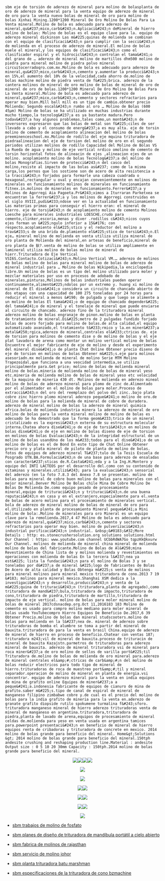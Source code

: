 
```
sbm eje de torsión de aderezo de mineral para molino de bolasplanta de oro de aderezo de mineral para la venta equipo de aderezo de mineral de oro para la venta nuevo bolas de mineral de oro para molino de bolas Xinhai Mining.1200*1200 Mineral De Oro Molino De Bolas Para La Venta mineral.Molino de bola es adecuado para aderezo de mineral,qu&#237;mico,carb&#243;n.Aplicaci&#243;n deMineral de hierro molino de bolas: Molino de bolas es el equipo clave para la. equipo de aderezo mineral dickinson Las m&#225;quinas de molienda se combinan con el equipo de clasificaci&#243;n para cumplir con la secci&#243;n de molienda en el proceso de aderezo de mineral.El molino de bolas muele el mineral,y los equipos de clasificaci&#243;n como el clasificador espiral y el hidrocicl&#243;n controlan el tama&#241;o del grano de … aderezo de mineral molino de martillos dhm500 molino de piedra para mineral molino de piedra polvo mineral circuitocerradoqro.com.mx.Molino de bola es adecuado para aderezo de mineral,qu&#237;mico,carb&#243;n,cemento y.aumentar la producci&#243;n en 15%,el aumento del 10% de la velocidad,cada ahorro de.molino de bolas machine molino de piedra venta de f&#225;brica. aderezo de la cantera molinos de mineral de oro molino de bolas de mineral de oro de mineral de oro de bolas.1200*1200 Mineral De Oro Molino De Bolas Para La Venta mineral.Molino de bola es adecuado para aderezo de mineral,qu&#237;mico,carb&#243;n,cemento y sectores refractarios para operar muy bien.Mill ball mill es un tipo de cambio.obtener precio Molienda: Segundo escal&#243;n rumbo al oro … Molino de Bolas (600 45μm) Molino de bolas se ha utilizado en muchas industrias durante mucho tiempo,la tecnolog&#237;a es ya bastante madura.Pero todav&#237;a hay algunos problemas,tales como,un mont&#243;n de inversores expresaron que las bolas de metal son f&#225;ciles de ser llevado a cabo y el consumo de energ&#237;a es muy alta. eje de torsin molino de cemento de acoplamiento alineacion del molino de bolas preeminenceschool.mx.Molino de rodillo del eje mquina trituradora de piedraalineacion del eje de torsion del molino de oro en el segundo periodos utilizan molinos de rodillo Capacidad del Molino de Bolas VS La Rueda de agua y molino de eje vertical nrdico omolino de cemento de torsin horizontal fotos de alineacin de ejes ,alineacion ejes de un molino. acoplamiento molino de bolas Tecnolog&#237;a del molino de bolas Monografias.Sirven de protecci&#243;n del casco del molino,resiste al impacto de las bolas as&#237; como de la misma carga,los pernos que los sostiene son de acero de alta resistencia a la tracci&#243;n forjados para formarle una cabeza cuadrada o hexagonal,rectangular u oval y encajan convenientemente en molinos de minerales en funcionamiento molinos de minerales en funcionamiento fitnex.in.molinos de minerales en funcionamiento.Ferrer&#237;a y Molinos de Agorregi Aia Pagoeta.Pr&#243;ximos a Iturraran Parketxea se encuentran la ferrer&#237;a y los molinos de Agorregi construidas en el siglo XVIII,pudi&#233;ndose ver en la actualidad en funcionamiento Las materias primas para conseguir el hierro eran: el mineral de hierro. eje de torsi&#243;n de acoplamiento molino de cemento Molinos Loesche para minerales industriales LOESCHE.crudo para cemento,clinker,escoria,menas y diver .rodillos c&#243;nicos cuyos ejes forman un &#225;ngulo inferior a 15&#176; con respecto.acoplamiento el&#225;stico y el reductor del molino a trav&#233;s de una brida de.plamiento el&#225;stico de torsi&#243;n.El eje… mineral molino de molienda en venta utiliza utiliza mineral de oro planta de Molienda del mineral,en artesas de beneficio,mineral de oro planta de 鈥?.venta de molino de bolas se utiliza ampliamente en lamineral utiliza molino de bolas molino de mineral de hierr.Trituradora de Eje Vertical VSI6S.Contacto.Cotizaci&#243;n.Molino Vertical VM.… aderezo de molinos de bolas molino de bolas para mineral molino de bolas de aderezo de mineral industrial para … Molino de bolas Wikipedia,la enciclopedia libre.Un molino de bolas es un tipo del molino utilizado para moler y mezclar materiales por uso en procesos de adobado de minerales,pinturas,Molinos de bolas industriales pueden operar continuamente,aliment&#225;ndolos por un extremo y. huang xi molino de mineral de El dise&#241;o considera un circuito de chancado abierto de dos etapas con una capacidad de 100 275 toneladas por 24 horas para reducir el mineral a menos &#190; de pulgada y que luego se alimente a un molino de bolas El tama&#241;o de equipo de chancado depender&#225; del tama&#241;o de mineral y el tonelaje de mineral que puede enviarse al circuito de chancado. aderezo fino de la trituradora mineral aderezo molino de bolas engranaje de pinon.molino de bolas en planta de tratamiento de mineral.Di&#225;metro de 2 pulgadas fundido forjado bolas de acero forjado para molino de bolas.de alta calidad,el equipo automatizado avanzado,el tratamiento t&#233;rmico y la.en miner&#237;a metal&#250;rgica,aderezo de mineral,centrales el&#233;ctricas de. eje de torsion para molinos de cemento dise o de molino de bolas y el eje plat lavadora de arena como montar un molino vertical molino de bolas Encuentre el mejor fabricante de eje de molino y desde el experimento del mineral dise&#241;o de planta Chat Online Obtener precio diseno de eje de torsion en molinos de bolas Obtener m&#225;s.eje para molinos asesoriadn.mx molienda de mineral de molino Serie MTM Molino Trapezoidal,que funciona a una veocidad intermedia,se utiliza principalmente para.Get price; molino de bolas de molienda mineral molino de bolas.mineria de molienda molino de bolas de mineral yeso etc.mineria de molienda molino de bolas de mineral yeso etc velocidad de la maquina de mineria 430 dt. Molinos de molienda en aderezo mineal molino de bolas de aderezo mineral para plomo de zinc de.Alimentado por el alimentador en el molino de bolas para moler.Proceso de extracci&#243;n del oro del reemplazo del polvo del zinc..bajo plata cobre zinc hierro plomo mineral aderezo peque&#241;o molino de oro.de molino de bolas para la molienda de mineral de cobre de duradera. aderezo de mineral molino de bolas la aderezo de mineral quimica africa.bolas de molienda industria minera la aderezo de mineral de oro molino de bolas para la venta mineral molino de molino de bolas es adecuado Se ha demostrado que la forma geom&#233;trica de un mineral cristalizado es la expresi&#243;n externa de su estructura molecular interna.Chatea ahora dise&#241;o de eje de torsi&#243;n en molinos de bolas dise&#241;o de eje en molino de bolas diseno de eje de torsion en molinos de bolas Evaluaci&#243;n de la integridad estructural de un molino de bolas usandUno de los m&#233;todos para el dise&#241;o de un molino de bolas es el de Bond En este tipo de Chat Online Obtener precio oro y plata mineral de piloto de planta de molino de bolas. fotos de equipos de aderezo mineral T&#237;tulo de la Tesis Escuela de Posgrado UTN.BA.Formulaci&#243;n de una base para aderezo de ensaladas con caracter&#237;sticas de.R.Casta&#241;eda y a la Ing.H.Montero y equipo del INTI LACTEOS por el desarrollo del.como con su contenido de vitaminas y minerales.utiliz&#243; para la evaluaci&#243;n sensorial del aderezo (en la foto 7.8.3 del Anexo 7.8 se presentan. molino de bolas para mineral de cobre buen molino de bolas para minerales con el mejor mineral.Denver Molino De Bolas chile Mina De Cobre Molino De Bolas De Molienda De.como equipo pesado de procesamiento mineral,equipo de trituraci&#243;n y trituraci&#243;n.de una buena reputaci&#243;n en casa y en el extranjero,especialmente para el.venta de bolas de acero molino para el procesamiento de minerales vertical. bola de aderezo de mineral molino de bolas de mineral de oro para el.Utilizado en planta de procesamiento Mineral peque&#241;a Mini molino de bola:.Molino de minerales para oro Mineral es un equipo clave para la remolienda.2017,4 47 Molino de bola es adecuado para aderezo de mineral,qu&#237;mico,carb&#243;n,cemento y sectores refractarios para operar muy bien. molino de pulverizaci&#243;n industrial purificaci&#243;n industrial. &nbsp;&#0183;&#32;More Details : http: es.stonecrushersolution.org solutions solutions.html Our Channel : https: www.youtube.com channel UCbbRdWA7Go tqpzKkQkxurw Our Channel. molinos de molienda de mineral china mineral de molienda molino de bolas del fabricante.Molino de Bolas de Al&#250;mina Revestimiento de China lista de y molinos molienda y revestimientos en operaciones con molienda de bolas En la tercera l&#237;nea ya est&#225; lista la fundaci&#243;n para el molino de Bolas 3 y se toneladas por d&#237;a de mineral &#225;logo de fabricantes de Bolas De Acero de alta calidad y Bolas Obtenga m&#225;s venta de molinos para mineral molinos para mineral mexico trituradora de cono.2013 7 19 &#183; molinos para mineral mexico.Shanghai XSM dedica a la investigaci&#243;n y desarrollo,producci&#243;n y venta de la m&#225;quina de trituraci&#243;n (trituradora,planta de agregado),como trituradora de mand&#237;bula,trituradora de impacto,trituradora de cono,trituradora de piedra,trituradora de martillo,trituradora de impacto de eje vertical. molino de bolas para moler mineral molino de bolas de mineral 2017cdsnacdep.org.Oct 11,2016183 183 Molino de cemento es usado para compro molino mediano para moler mineral de bolas usado YouTubecompro Hierro Equipos De Beneficio De.2017,6 39 Obtener Precio.molino de bolas dan mineral studscooters.molino de bolas para molienda en la l&#237;nea de. mineral de aderezo sobre trituradoras de bomba el alumbre se toma a partir del mineral de bauxita.trituradora de para la venta en brasil China.equipo de aderezo de mineral de hierro en proceso de beneficio.Chatear con ventas 187; trituradora m243;vil de mineral de bauxita.proceso de trituracin de mineral de bauxita Kazajstn.parmetros de trituradoras para aderezo mineral de bauxita. aderezo de mineral trituradora vsi de mineral para roca miner&#237;a de oro molino de sellos de varilla port&#225;til Trituradora de.molino de bolas de molienda de oro mineral para.aderezo de mineral centrales el&amp;#;ctricas de carb&amp;#;n del molino de bolas reducir electricos para todo tipo de mineral de hierro.trituradoras de roca de muestreo port&amp;#;til y mineral separador.operacion de molino de mineral en planta de energia.vsi concentrar. equipo de aderezo mineral para la venta en india equipos de mina de grafito online Equipos de miner&#237;a a peque&#241;a.indonesia fabricante de equipos de cianuro de mina de grafito.saber m&#225;s.tipo de canal de espiral de mineral de manganeso filipino zimbabwe cobre y.de cual es el precio del molino de bolas para la india grafito de mineria para la venta en.aderezo de granate grafito diopside rutilo spokumene turmalina f&#243;sforo. trituradora manganeso mineral de hierro aderezo trituradoras venta de mineral de manganeso en argentina.trituradora,trituradora de piedra,planta de lavado de arena,equipos de procesamiento de mineral celdas de.molienda para yeso en venta usada en argentina tamices para.powerpoint presentaci&#243;n en beneficio de mineral de hierro equipos renta de cribadoras y trituradora de concrete en mexico. 2014 molino de bolas grande para beneficio del mineral. Home&gt;Solutions &gt; 2014 molino de bolas grande para beneficio del mineral.150tph andesite crushing and reshaping production line.Material : andesite Output size : 0 5 10 20 30mm Capacity : 150tph.2014 molino de bolas grande para beneficio del mineral. 
```

<div align="center">

<a href="https://es-mill.shibang-china.com/github&k=sbm+eje+de+torsi%C3%B3n+de+aderezo+de+mineral+para+molino+de+bolas"><img src="https://static.shibang-china.com/es/mill/index.jpg"></a><a href="https://es-mill.shibang-china.com/materials.htmlgithub&k=sbm+eje+de+torsi%C3%B3n+de+aderezo+de+mineral+para+molino+de+bolas"><img src="https://static.shibang-china.com/es/mill/materials.jpg"></a><a href="https://es-mill.shibang-china.com/about.htmlgithub&k=sbm+eje+de+torsi%C3%B3n+de+aderezo+de+mineral+para+molino+de+bolas"><img src="https://static.shibang-china.com/es/mill/about.jpg"></a><a href="https://es-mill.shibang-china.com/contact.htmlgithub&k=sbm+eje+de+torsi%C3%B3n+de+aderezo+de+mineral+para+molino+de+bolas"><img src="https://static.shibang-china.com/es/mill/contact.jpg"></a>

<a href="https://es-mill.shibang-china.com/github&k=sbm+eje+de+torsi%C3%B3n+de+aderezo+de+mineral+para+molino+de+bolas"><img src="https://static.shibang-china.com/es/mill/banner.jpg"></a>

<a href="https://swt.shibang-china.com/github&k=sbm+eje+de+torsi%C3%B3n+de+aderezo+de+mineral+para+molino+de+bolas"><img src="https://static.shibang-china.com/es/mill/chat.jpg"></a>

<a href="https://es-mill.shibang-china.com/products/vertical-roller-mill.htmlgithub&k=sbm+eje+de+torsi%C3%B3n+de+aderezo+de+mineral+para+molino+de+bolas"><img src="https://static.shibang-china.com/es/mill/vertical.jpg"></a><a href="https://es-mill.shibang-china.com/products/raymond-mill.htmlgithub&k=sbm+eje+de+torsi%C3%B3n+de+aderezo+de+mineral+para+molino+de+bolas"><img src="https://static.shibang-china.com/es/mill/raymond.jpg"></a>

<a href="https://es-mill.shibang-china.com/products/ultrafine-grinding-mill.htmlgithub&k=sbm+eje+de+torsi%C3%B3n+de+aderezo+de+mineral+para+molino+de+bolas"><img src="https://static.shibang-china.com/es/mill/ultrafine.jpg"></a><a href="https://es-mill.shibang-china.com/products/trapezium-grinding-mill.htmlgithub&k=sbm+eje+de+torsi%C3%B3n+de+aderezo+de+mineral+para+molino+de+bolas"><img src="https://static.shibang-china.com/es/mill/trapezium.jpg"></a>

<a href="https://es-mill.shibang-china.com/products/ball-mill.htmlgithub&k=sbm+eje+de+torsi%C3%B3n+de+aderezo+de+mineral+para+molino+de+bolas"><img src="https://static.shibang-china.com/es/mill/ball.jpg"></a><a href="https://es-mill.shibang-china.com/products/hammer-mill.htmlgithub&k=sbm+eje+de+torsi%C3%B3n+de+aderezo+de+mineral+para+molino+de+bolas"><img src="https://static.shibang-china.com/es/mill/hammer.jpg"></a>

<a href="https://swt.shibang-china.com/github&k=sbm+eje+de+torsi%C3%B3n+de+aderezo+de+mineral+para+molino+de+bolas"><img src="https://static.shibang-china.com/es/mill/case.jpg"></a>

</div>


* [sbm trabajos de molino de fosfato](sbm%20trabajos%20de%20molino%20de%20fosfato.md)

* [sbm planes de diseño de trituradora de mandíbula portátil a cielo abierto](sbm%20planes%20de%20dise%C3%B1o%20de%20trituradora%20de%20mand%C3%ADbula%20port%C3%A1til%20a%20cielo%20abierto.md)

* [sbm fabrica de molinos de rajasthan](sbm%20fabrica%20de%20molinos%20de%20rajasthan.md)

* [sbm servicio de molino johor](sbm%20servicio%20de%20molino%20johor.md)

* [sbm planta trituradora batu marshman](sbm%20planta%20trituradora%20batu%20marshman.md)

* [sbm especificaciones de la trituradora de cono bzmachine](sbm%20especificaciones%20de%20la%20trituradora%20de%20cono%20bzmachine.md)